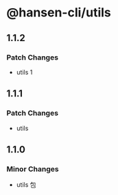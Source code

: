 # @hansen-cli/utils

## 1.1.2

### Patch Changes

- utils 1

## 1.1.1

### Patch Changes

- utils

## 1.1.0

### Minor Changes

- utils 包
